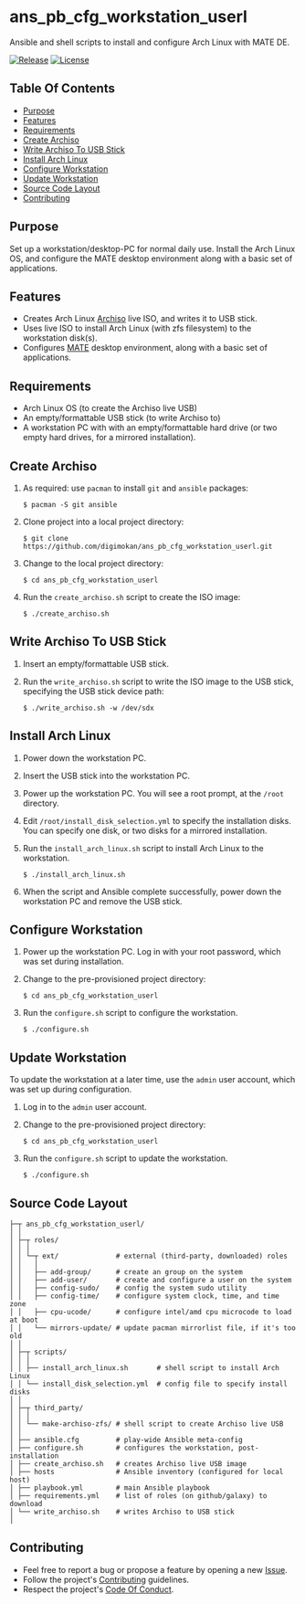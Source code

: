 # ans_pb_cfg_workstation_userl

Ansible and shell scripts to install and configure Arch Linux with MATE DE.

[![Release](https://img.shields.io/github/release/digimokan/ans_pb_cfg_workstation_userl.svg?label=release)](https://github.com/digimokan/ans_pb_cfg_workstation_userl/releases/latest "Latest Release Notes")
[![License](https://img.shields.io/badge/license-MIT-blue.svg?label=license)](LICENSE.txt "Project License")

## Table Of Contents

* [Purpose](#purpose)
* [Features](#features)
* [Requirements](#requirements)
* [Create Archiso](#create-archiso)
* [Write Archiso To USB Stick](#write-archiso-to-usb-stick)
* [Install Arch Linux](#install-arch-linux)
* [Configure Workstation](#configure-workstation)
* [Update Workstation](#update-workstation)
* [Source Code Layout](#source-code-layout)
* [Contributing](#contributing)

## Purpose

Set up a workstation/desktop-PC for normal daily use. Install the Arch Linux
OS, and configure the MATE desktop environment along with a basic set of
applications.

## Features

* Creates Arch Linux [Archiso](https://wiki.archlinux.org/index.php/Archiso)
  live ISO, and writes it to USB stick.
* Uses live ISO to install Arch Linux (with zfs filesystem) to the workstation
  disk(s).
* Configures [MATE](https://wiki.archlinux.org/index.php/MATE) desktop
  environment, along with a basic set of applications.

## Requirements

* Arch Linux OS (to create the Archiso live USB)
* An empty/formattable USB stick (to write Archiso to)
* A workstation PC with with an empty/formattable hard drive (or two empty hard
  drives, for a mirrored installation).

## Create Archiso

1. As required: use `pacman` to install `git` and `ansible` packages:

   ```shell
   $ pacman -S git ansible
   ```

2. Clone project into a local project directory:

   ```shell
   $ git clone https://github.com/digimokan/ans_pb_cfg_workstation_userl.git
   ```

3. Change to the local project directory:

   ```shell
   $ cd ans_pb_cfg_workstation_userl
   ```

4. Run the `create_archiso.sh` script to create the ISO image:

   ```shell
   $ ./create_archiso.sh
   ```

## Write Archiso To USB Stick

1. Insert an empty/formattable USB stick.

2. Run the `write_archiso.sh` script to write the ISO image to the USB stick,
   specifying the USB stick device path:

   ```shell
   $ ./write_archiso.sh -w /dev/sdx
   ```

## Install Arch Linux

1. Power down the workstation PC.

2. Insert the USB stick into the workstation PC.

3. Power up the workstation PC. You will see a root prompt, at the `/root`
   directory.

4. Edit `/root/install_disk_selection.yml` to specify the installation disks.
   You can specify one disk, or two disks for a mirrored installation.

5. Run the `install_arch_linux.sh` script to install Arch Linux to the
   workstation.

   ```shell
   $ ./install_arch_linux.sh
   ```

6. When the script and Ansible complete successfully, power down the workstation
   PC and remove the USB stick.

## Configure Workstation

1. Power up the workstation PC. Log in with your root password, which was set
   during installation.

2. Change to the pre-provisioned project directory:

   ```shell
   $ cd ans_pb_cfg_workstation_userl
   ```

3. Run the `configure.sh` script to configure the workstation.

   ```shell
   $ ./configure.sh
   ```

## Update Workstation

To update the workstation at a later time, use the `admin` user account, which
was set up during configuration.

1. Log in to the `admin` user account.

2. Change to the pre-provisioned project directory:

   ```shell
   $ cd ans_pb_cfg_workstation_userl
   ```

3. Run the `configure.sh` script to update the workstation.

   ```shell
   $ ./configure.sh
   ```

## Source Code Layout

```
├─┬ ans_pb_cfg_workstation_userl/
│ │
│ ├─┬ roles/
│ │ │
│ │ └─┬ ext/              # external (third-party, downloaded) roles
│ │   │
│ │   ├── add-group/      # create an group on the system
│ │   ├── add-user/       # create and configure a user on the system
│ │   ├── config-sudo/    # config the system sudo utility
│ │   ├── config-time/    # configure system clock, time, and time zone
│ │   ├── cpu-ucode/      # configure intel/amd cpu microcode to load at boot
│ │   └── mirrors-update/ # update pacman mirrorlist file, if it's too old
│ │
│ ├─┬ scripts/
│ │ │
│ │ ├── install_arch_linux.sh       # shell script to install Arch Linux
│ │ └── install_disk_selection.yml  # config file to specify install disks
│ │
│ ├─┬ third_party/
│ │ │
│ │ └── make-archiso-zfs/ # shell script to create Archiso live USB
│ │
│ ├── ansible.cfg         # play-wide Ansible meta-config
│ ├── configure.sh        # configures the workstation, post-installation
│ ├── create_archiso.sh   # creates Archiso live USB image
│ ├── hosts               # Ansible inventory (configured for local host)
│ ├── playbook.yml        # main Ansible playbook
│ ├── requirements.yml    # list of roles (on github/galaxy) to download
│ └── write_archiso.sh    # writes Archiso to USB stick
│
```

## Contributing

* Feel free to report a bug or propose a feature by opening a new
  [Issue](https://github.com/digimokan/ans_pb_cfg_workstation_userl/issues).
* Follow the project's [Contributing](CONTRIBUTING.md) guidelines.
* Respect the project's [Code Of Conduct](CODE_OF_CONDUCT.md).


